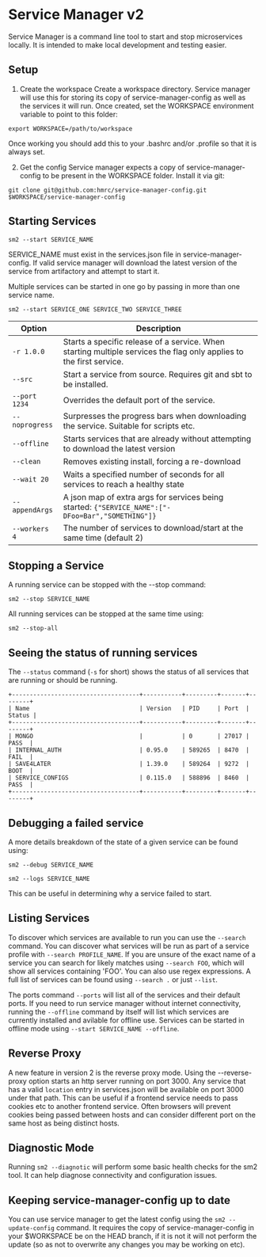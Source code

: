 # Service Manager v2

Service Manager is a command line tool to start and stop microservices locally.
It is intended to make local development and testing easier.

## Setup

1. Create the workspace
Create a workspace directory. Service manager will use this for storing its copy of service-manager-config as well as the services it will run.
Once created, set the WORKSPACE environment variable to point to this folder:
```
export WORKSPACE=/path/to/workspace
```
Once working you should add this to your .bashrc and/or .profile so that it is always set.

2. Get the config
Service manager expects a copy of service-manager-config to be present in the WORKSPACE folder.
Install it via git:
```
git clone git@github.com:hmrc/service-manager-config.git $WORKSPACE/service-manager-config
```

## Starting Services

```
sm2 --start SERVICE_NAME
```

SERVICE_NAME must exist in the services.json file in service-manager-config. If valid service manager will download
the latest version of the service from artifactory and attempt to start it.

Multiple services can be started in one go by passing in more than one service name.
```
sm2 --start SERVICE_ONE SERVICE_TWO SERVICE_THREE
```

| Option          | Description                                                                                                          |
|-----------------|----------------------------------------------------------------------------------------------------------------------|
| `-r 1.0.0`      | Starts a specific release of a service. When starting multiple services the flag only applies to the first service.  |
| `--src`         | Start a service from source. Requires git and sbt to be installed.                                                   |
| `--port 1234`   | Overrides the default port of the service.                                                                           |
| `--noprogress`  | Surpresses the progress bars when downloading the service. Suitable for scripts etc.                                 |
| `--offline`     | Starts services that are already without attempting to download the latest version                                   |
| `--clean`       | Removes existing install, forcing a re-download                                                                      |
| `--wait 20`     | Waits a specified number of seconds for all services to reach a healthy state                                        |
| `--appendArgs`  | A json map of extra args for services being started: `{"SERVICE_NAME":["-DFoo=Bar","SOMETHING"]}`                    |
| `--workers 4`   | The number of services to download/start at the same time (default 2)                                                |

## Stopping a Service

A running service can be stopped with the --stop command:

```
sm2 --stop SERVICE_NAME
```

All running services can be stopped at the same time using:
```
sm2 --stop-all
```

## Seeing the status of running services

The `--status` command (`-s` for short) shows the status of all services that are running or should be running.

```
+------------------------------------+-----------+---------+-------+--------+
| Name                               | Version   | PID     | Port  | Status |
+------------------------------------+-----------+---------+-------+--------+
| MONGO                              |           | 0       | 27017 |  PASS  |
| INTERNAL_AUTH                      | 0.95.0    | 589265  | 8470  |  FAIL  |
| SAVE4LATER                         | 1.39.0    | 589264  | 9272  |  BOOT  |
| SERVICE_CONFIGS                    | 0.115.0   | 588896  | 8460  |  PASS  |
+------------------------------------+-----------+---------+-------+--------+
```

## Debugging a failed service
A more details breakdown of the state of a given service can be found using:
```
sm2 --debug SERVICE_NAME

sm2 --logs SERVICE_NAME
```
This can be useful in determining why a service failed to start.

## Listing Services
To discover which services are available to run you can use the `--search` command.
You can discover what services will be run as part of a service profile with `--search PROFILE_NAME`.
If you are unsure of the exact name of a service you can search for likely matches using `--search FOO`, which will show all services containing 'FOO'. You can also use regex expressions.
A full list of services can be found using `--search .` or just `--list`.

The ports command `--ports` will list all of the services and their default ports.
If you need to run service manager without internet connectivity, running the `--offline` command by itself will list which services are currently installed and avilable for offline use.
Services can be started in offline mode using `--start SERVICE_NAME --offline`.

## Reverse Proxy
A new feature in version 2 is the reverse proxy mode. Using the --reverse-proxy option starts an http server running on port 3000.
Any service that has a valid `location` entry in services.json will be available on port 3000 under that path.
This can be useful if a frontend service needs to pass cookies etc to another frontend service. Often browsers will prevent cookies being passed between hosts and can consider different port on the same host as being distinct hosts.

## Diagnostic Mode
Running `sm2 --diagnotic` will perform some basic health checks for the sm2 tool. It can help diagnose connectivity and configuration issues.

## Keeping service-manager-config up to date
You can use service manager to get the latest config using the `sm2 --update-config` command. It requires the copy of service-manager-config in your $WORKSPACE be on the HEAD branch, if it is not it will not perform the update (so as not to overwrite any changes you may be working on etc).
